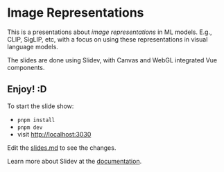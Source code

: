 # Image Representations

This is a presentations about _image representations_ in ML models.
E.g., CLIP, SigLIP, etc, with a focus on using these representations in visual language models.

The slides are done using Slidev, with Canvas and WebGL integrated Vue components.

## Enjoy! :D

To start the slide show:

- `pnpm install`
- `pnpm dev`
- visit <http://localhost:3030>

Edit the [slides.md](./slides.md) to see the changes.

Learn more about Slidev at the [documentation](https://sli.dev/).
